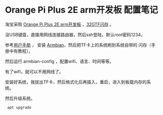 # Orange Pi Plus 2E arm开发板 配置笔记
淘宝采购 [Orange Pi Plus 2E arm开发板](https://item.taobao.com/item.htm?spm=a1z09.2.0.0.c8492e8deDDBHq&id=531880721728&_u=q2ep33mp72e8) ，[32GTF闪存](http://t.cn/RuIfWJI) 。  

没USB键盘，直接用网线连接路由器，然后ssh登陆，默认root密码1234。

参考[用户手册](http://t.cn/RuIfysN) ， 安装 [Armbian](https://www.armbian.com/)，然后把TF卡上的系统刷到系统自带的 闪存（手册中有教程）。

然后运行 armbian-config ，配置wifi、语言、时间等等。

有了wifi，就可以不用网线了。

安装好系统，我拔出TF卡，然后格式化后再插入，重启，进入到板载内存的系统。

然后升级系统。

```
 apt upgrade
```